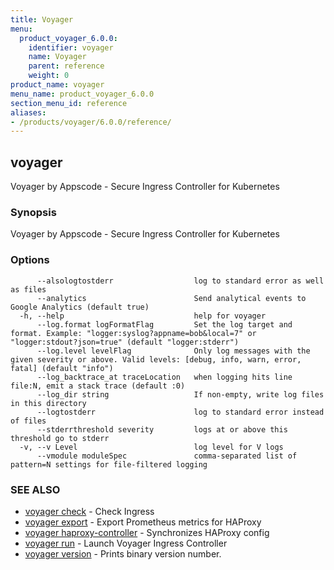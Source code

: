 ```yaml
---
title: Voyager
menu:
  product_voyager_6.0.0:
    identifier: voyager
    name: Voyager
    parent: reference
    weight: 0
product_name: voyager
menu_name: product_voyager_6.0.0
section_menu_id: reference
aliases:
- /products/voyager/6.0.0/reference/
---
```


## voyager

Voyager by Appscode - Secure Ingress Controller for Kubernetes

### Synopsis

Voyager by Appscode - Secure Ingress Controller for Kubernetes

### Options

```
      --alsologtostderr                  log to standard error as well as files
      --analytics                        Send analytical events to Google Analytics (default true)
  -h, --help                             help for voyager
      --log.format logFormatFlag         Set the log target and format. Example: "logger:syslog?appname=bob&local=7" or "logger:stdout?json=true" (default "logger:stderr")
      --log.level levelFlag              Only log messages with the given severity or above. Valid levels: [debug, info, warn, error, fatal] (default "info")
      --log_backtrace_at traceLocation   when logging hits line file:N, emit a stack trace (default :0)
      --log_dir string                   If non-empty, write log files in this directory
      --logtostderr                      log to standard error instead of files
      --stderrthreshold severity         logs at or above this threshold go to stderr
  -v, --v Level                          log level for V logs
      --vmodule moduleSpec               comma-separated list of pattern=N settings for file-filtered logging
```

### SEE ALSO

* [voyager check](/products/voyager/6.0.0/reference/voyager_check)	 - Check Ingress
* [voyager export](/products/voyager/6.0.0/reference/voyager_export)	 - Export Prometheus metrics for HAProxy
* [voyager haproxy-controller](/products/voyager/6.0.0/reference/voyager_haproxy-controller)	 - Synchronizes HAProxy config
* [voyager run](/products/voyager/6.0.0/reference/voyager_run)	 - Launch Voyager Ingress Controller
* [voyager version](/products/voyager/6.0.0/reference/voyager_version)	 - Prints binary version number.


